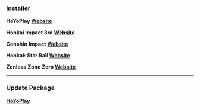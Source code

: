 ### Installer

**HoYoPlay 
[Website](https://download-porter.hoyoverse.com/download-porter/2025/07/11/VYTpXlbWo8_1.8.0.264_1_0_hyp_hoyoverse_prod_202506181443_IrCTyKiG.exe)**

**Honkai Impact 3rd
[Website](https://autopatchglb.honkaiimpact3.com/ptpublic/bh3_hoyoplay/20250609141124_AdlclDel5EEDmiY5/VYTpXlbWo8_1.8.0.264_1_0_hi3_gw_pc_prod_202506091228_BrlYkdje.exe)**

**Genshin Impact 
[Website](https://download-porter.hoyoverse.com/download-porter/2025/07/08/GenshinImpact_install_202506091241.exe)**

**Honkai: Star Rail 
[Website](https://download-porter.hoyoverse.com/download-porter/2025/06/13/3.4_0613_setup_hoyoverse.exe)**

**Zenless Zone Zero
[Website](https://download-porter.hoyoverse.com/download-porter/2025/06/28/ZenlessZoneZero_setup_202506121740.exe)**

---

### Update Package
**[HoYoPlay](https://hyp-webstatic.hoyoverse.com/hyp-client/VYTpXlbWo8_1.8.0.264_1_1_cps_hyp_global_VYTpXlbWo8_22hoyoverse_202506181445_aRKFvJel.zip)**
